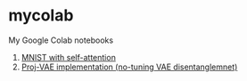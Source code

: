 # mycolab
My Google Colab notebooks

1. <a href="https://colab.research.google.com/drive/1bY2wMKuSihOdTZRWBvMSOi99h0eOXe2K">MNIST with self-attention</a> 
2. <a href="https://colab.research.google.com/drive/10hynDfrfz7N_ssmrlhMMac8bSIsxhsFN">Proj-VAE implementation (no-tuning VAE disentanglemnet)</a> 

